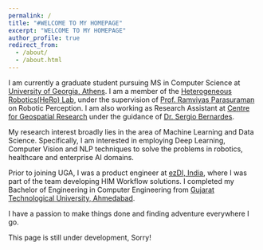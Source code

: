 ```yaml
---
permalink: /
title: "#WELCOME TO MY HOMEPAGE"
excerpt: "WELCOME TO MY HOMEPAGE"
author_profile: true
redirect_from: 
  - /about/
  - /about.html
---
```







I am currently a graduate student pursuing MS in Computer Science at [University of Georgia, Athens](https://www.uga.edu/). I am a member of the [Heterogeneous Robotics(HeRo) Lab](http://hero.uga.edu/), under the supervision of [Prof. Ramviyas Parasuraman](http://cobweb.cs.uga.edu/~ramviyas/) on Robotic Perception. I am also working as Research Assistant at [Centre for Geospatial Research](http://cgr.uga.edu/) under the guidance of [Dr. Sergio Bernardes](http://cgr.uga.edu/index.php/about/sergio-bernardes/index.html).

My research interest broadly lies in the area of Machine Learning and Data Science. Specifically, I am interested in employing Deep Learning, Computer Vision and NLP techniques to solve the problems in robotics, healthcare and enterprise AI domains. 

Prior to joining UGA, I was a product engineer at [ezDI, India](https://www.ezdi.com/), where I was part of the team developing HIM Workflow solutions. I completed my Bachelor of Engineering in Computer Engineering from [Gujarat Technological University, Ahmedabad](https://www.gtu.ac.in/).

I have a passion to make things done and finding adventure everywhere I go.



This page is still under development, Sorry!



